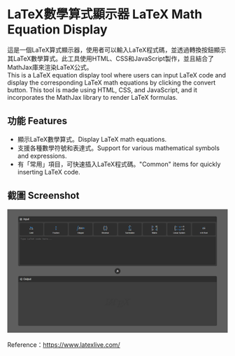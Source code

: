 # LaTeX數學算式顯示器 LaTeX Math Equation Display

這是一個LaTeX算式顯示器，使用者可以輸入LaTeX程式碼，並透過轉換按鈕顯示其LaTeX數學算式。此工具使用HTML、CSS和JavaScript製作，並且結合了MathJax庫來渲染LaTeX公式。\
This is a LaTeX equation display tool where users can input LaTeX code and display the corresponding LaTeX math equations by clicking the convert button. This tool is made using HTML, CSS, and JavaScript, and it incorporates the MathJax library to render LaTeX formulas.

## 功能 Features

- 顯示LaTeX數學算式。Display LaTeX math equations.
- 支援各種數學符號和表達式。Support for various mathematical symbols and expressions.
- 有「常用」項目，可快速插入LaTeX程式碼。"Common" items for quickly inserting LaTeX code.

## 截圖 Screenshot
![Screenshot](screenshot.png)

Reference：https://www.latexlive.com/